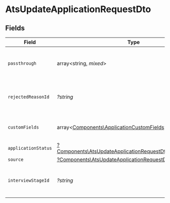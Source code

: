 # AtsUpdateApplicationRequestDto


## Fields

| Field                                                                                                                                     | Type                                                                                                                                      | Required                                                                                                                                  | Description                                                                                                                               | Example                                                                                                                                   |
| ----------------------------------------------------------------------------------------------------------------------------------------- | ----------------------------------------------------------------------------------------------------------------------------------------- | ----------------------------------------------------------------------------------------------------------------------------------------- | ----------------------------------------------------------------------------------------------------------------------------------------- | ----------------------------------------------------------------------------------------------------------------------------------------- |
| `passthrough`                                                                                                                             | array<string, *mixed*>                                                                                                                    | :heavy_minus_sign:                                                                                                                        | Value to pass through to the provider                                                                                                     | {<br/>"other_known_names": "John Doe"<br/>}                                                                                               |
| `rejectedReasonId`                                                                                                                        | *?string*                                                                                                                                 | :heavy_minus_sign:                                                                                                                        | Unique identifier of the rejection reason                                                                                                 | f223d7f6-908b-48f0-9237-b201c307f609                                                                                                      |
| `customFields`                                                                                                                            | array<[Components\ApplicationCustomFields](../../Models/Components/ApplicationCustomFields.md)>                                           | :heavy_minus_sign:                                                                                                                        | The application custom fields                                                                                                             |                                                                                                                                           |
| `applicationStatus`                                                                                                                       | [?Components\AtsUpdateApplicationRequestDtoApplicationStatus](../../Models/Components/AtsUpdateApplicationRequestDtoApplicationStatus.md) | :heavy_minus_sign:                                                                                                                        | N/A                                                                                                                                       |                                                                                                                                           |
| `source`                                                                                                                                  | [?Components\AtsUpdateApplicationRequestDtoSource](../../Models/Components/AtsUpdateApplicationRequestDtoSource.md)                       | :heavy_minus_sign:                                                                                                                        | N/A                                                                                                                                       |                                                                                                                                           |
| `interviewStageId`                                                                                                                        | *?string*                                                                                                                                 | :heavy_minus_sign:                                                                                                                        | Unique identifier of the interview stage                                                                                                  | 18bcbb1b-3cbc-4198-a999-460861d19480                                                                                                      |